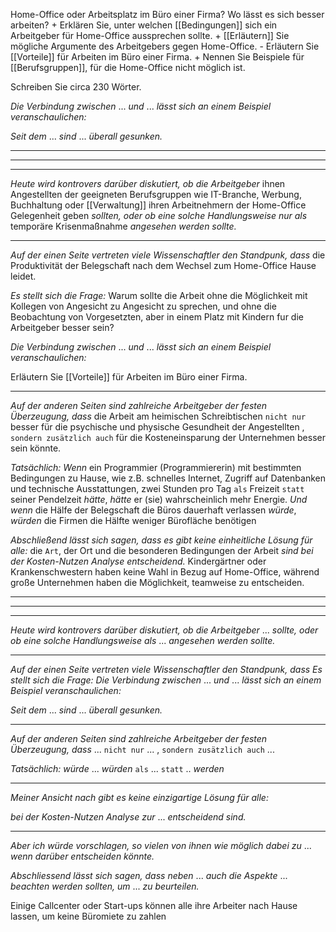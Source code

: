 Home-Office oder Arbeitsplatz im Büro einer Firma?
Wo lässt es sich besser arbeiten?
	+	Erklären Sie, unter welchen [[Bedingungen]] sich ein Arbeitgeber für Home-Office aussprechen sollte.
	+	[[Erläutern]] Sie mögliche Argumente des Arbeitgebers gegen Home-Office.
	-	Erläutern Sie [[Vorteile]] für Arbeiten im Büro einer Firma.
	+	Nennen Sie Beispiele für [[Berufsgruppen]], für die Home-Office nicht möglich ist.

Schreiben Sie circa 230 Wörter.


*Die Verbindung zwischen*   ... *und* ... *lässt sich an einem Beispiel veranschaulichen:* 

*Seit dem* ... *sind* ... *überall gesunken.*

---
---
---

*Heute wird kontrovers darüber diskutiert, ob die Arbeitgeber* ihnen Angestellten der geeigneten Berufsgruppen wie IT-Branche, Werbung, Buchhaltung oder [[Verwaltung]] ihren Arbeitnehmern der Home-Office Gelegenheit geben *sollten,* *oder ob eine solche Handlungsweise nur als* temporäre Krisenmaßnahme *angesehen werden sollte.*

---
*Auf der einen Seite vertreten viele Wissenschaftler den Standpunk, dass* die Produktivität der Belegschaft nach dem Wechsel zum Home-Office Hause leidet.

*Es stellt sich die Frage:* Warum sollte die Arbeit ohne die Möglichkeit mit Kollegen von Angesicht zu Angesicht zu sprechen, und ohne die Beobachtung von Vorgesetzten, aber in einem Platz mit Kindern fur die Arbeitgeber besser sein?

*Die Verbindung zwischen*   ... *und* ... *lässt sich an einem Beispiel veranschaulichen:* 

Erläutern Sie [[Vorteile]] für Arbeiten im Büro einer Firma.

---
*Auf der anderen Seiten sind zahlreiche Arbeitgeber der festen Überzeugung, dass* die Arbeit am heimischen Schreibtischen `nicht nur` besser für die psychische und physische Gesundheit der Angestellten , `sondern zusätzlich auch` für die Kosteneinsparung der Unternehmen besser sein könnte.

*Tatsächlich: Wenn* ein Programmier (Programmiererin) mit bestimmten Bedingungen zu Hause, wie z.B. schnelles Internet, Zugriff auf Datenbanken und technische Ausstattungen, zwei Stunden pro Tag `als` Freizeit `statt` seiner Pendelzeit *hätte*, *hätte* er (sie) wahrscheinlich mehr Energie. *Und wenn* die Hälfe der Belegschaft die Büros dauerhaft verlassen *würde*, *würden* die Firmen die Hälfte weniger Bürofläche benötigen 

*Abschließend lässt sich sagen, dass es gibt keine einheitliche Lösung für alle:* die `Art`, der Ort und die besonderen Bedingungen der Arbeit *sind bei der Kosten-Nutzen Analyse* *entscheidend.*  Kindergärtner oder Krankenschwestern haben keine Wahl in Bezug auf Home-Office, während große Unternehmen haben die Möglichkeit, teamweise zu entscheiden.





---
---
---

*Heute wird kontrovers darüber diskutiert, ob die Arbeitgeber* ... *sollte,* *oder ob eine solche Handlungsweise als* ... *angesehen werden sollte.*


---
*Auf der einen Seite vertreten viele Wissenschaftler den Standpunk, dass* 
*Es stellt sich die Frage:*
*Die Verbindung zwischen*   ... *und* ... *lässt sich an einem Beispiel veranschaulichen:* 

*Seit dem* ... *sind* ... *überall gesunken.*


---
*Auf der anderen Seiten sind zahlreiche Arbeitgeber der festen Überzeugung, dass* ... `nicht nur` ... , `sondern zusätzlich auch` ...

*Tatsächlich: würde* ... *würden* `als` ... `statt` .. *werden* 

---
*Meiner Ansicht nach gibt es keine einzigartige Lösung für alle:* 

*bei der Kosten-Nutzen Analyse zur*  ... *entscheidend sind.*  

---
*Aber ich würde vorschlagen,* 
*so vielen von ihnen wie möglich dabei zu* ... *wenn darüber entscheiden könnte.*

*Abschliessend lässt sich sagen, dass neben* ... *auch die Aspekte* ... *beachten werden sollten, um* ... *zu beurteilen.*












Einige Callcenter oder Start-ups können alle ihre Arbeiter nach Hause lassen, um keine Büromiete zu zahlen